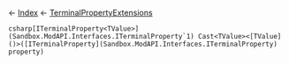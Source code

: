 ← [Index](Api-Index) ← [TerminalPropertyExtensions](Sandbox.ModAPI.Interfaces.TerminalPropertyExtensions)

```csharp[ITerminalProperty<TValue>](Sandbox.ModAPI.Interfaces.ITerminalProperty`1) Cast<TValue><[TValue]()>([ITerminalProperty](Sandbox.ModAPI.Interfaces.ITerminalProperty) property)```